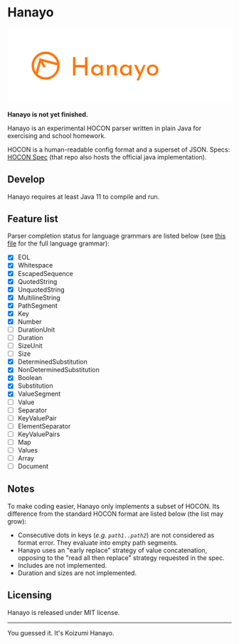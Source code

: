 # Hanayo

![](res/img/logo.png)

**Hanayo is not yet finished.**

Hanayo is an experimental HOCON parser written in plain Java for exercising and school homework.

HOCON is a human-readable config format and a superset of JSON. Specs: [HOCON Spec][spec] (that repo also hosts the official java implementation).

[spec]: https://github.com/lightbend/config/blob/master/HOCON.md

## Develop

Hanayo requires at least Java 11 to compile and run.

## Feature list

Parser completion status for language grammars are listed below (see [this file][grammar] for the full language grammar):

- [x] EOL
- [x] Whitespace
- [x] EscapedSequence
- [x] QuotedString
- [x] UnquotedString
- [x] MultilineString
- [x] PathSegment
- [x] Key
- [x] Number
- [ ] DurationUnit
- [ ] Duration
- [ ] SizeUnit
- [ ] Size
- [x] DeterminedSubstitution
- [x] NonDeterminedSubstitution
- [x] Boolean
- [x] Substitution
- [x] ValueSegment
- [ ] Value
- [ ] Separator
- [ ] KeyValuePair
- [ ] ElementSeparator
- [ ] KeyValuePairs
- [ ] Map
- [ ] Values
- [ ] Array
- [ ] Document

[grammar]: https://github.com/01010101lzy/hanayo/blob/master/docs/hocon-language.txt

## Notes

To make coding easier, Hanayo only implements a subset of HOCON. Its difference from the standard HOCON format are listed below (the list may grow):

- Consecutive dots in keys (_e.g. `path1..path2`_) are not considered as format error. They evaluate into empty path segments.
- Hanayo uses an "early replace" strategy of value concatenation, opposing to the "read all then replace" strategy requested in the spec.
- Includes are not implemented.
- Duration and sizes are not implemented.

## Licensing

Hanayo is released under MIT license.

---

You guessed it. It's Koizumi Hanayo.
